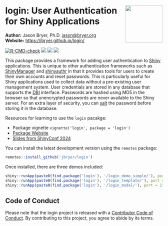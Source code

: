 
# <img src="man/figures/login_hex.png" align="right" width="120" align="right" /> login: User Authentication for Shiny Applications

**Author:** Jason Bryer, Ph.D. <jason@bryer.org>  
**Website:** <https://jbryer.github.io/login/>

<!-- badges: start -->

[![R-CMD-check](https://github.com/jbryer/login/actions/workflows/R-CMD-check.yaml/badge.svg)](https://github.com/jbryer/login/actions/workflows/R-CMD-check.yaml)
[![](https://img.shields.io/badge/devel%20version-0.9.4-blue.svg)](https://github.com/jbryer/login)
[![](https://www.r-pkg.org/badges/version/login)](https://cran.r-project.org/package=login)
[![](https://img.shields.io/badge/doi-10.5281/zenodo.10987876-blue.svg)](https://doi.org/10.5281/zenodo.10987876)

<!-- badges: end -->

This package provides a framework for adding user authentication to
[Shiny](https://shiny.posit.co) applications. This is unique to other
authentication frameworks such as
[ShinyManager](https://datastorm-open.github.io/shinymanager/) and
[shinyauthr](https://github.com/PaulC91/shinyauthr?tab=readme-ov-file)
in that it provides tools for users to create their own accounts and
reset passwords. This is particularly useful for Shiny applications used
to collect data without a pre-existing user management system. User
credentials are stored in any database that supports the
[DBI](https://dbi.r-dbi.org) interface. Passwords are hashed using MD5
in the browser so that unencrypted passwords are never available to the
Shiny server. For an extra layer of security, you can
[salt](https://en.wikipedia.org/wiki/Salt_(cryptography)) the password
before storing it in the database.

Resources for learning to use the `login` pacakge:

- Package vignette `vignette('login', package = 'login')`
- [Package Website](https://jbryer.github.io/login/)
- [Slides from ShinyConf
  2024](https://github.com/jbryer/login/tree/main/inst/slides/login.pdf)

You can install the latest development version using the `remotes`
package:

``` r
remotes::install_github('jbryer/login')
```

Once installed, there are three demos included:

``` r
shiny::runApp(paste0(find.package('login'), '/login_demo_simple/'), port = 2112)
shiny::runApp(paste0(find.package('login'), '/login_template/'), port = 2112)
shiny::runApp(paste0(find.package('login'), '/login_modal/'), port = 2112)
```

## Code of Conduct

Please note that the login project is released with a [Contributor Code
of Conduct](https://jbryer.github.io/login/CODE_OF_CONDUCT.html). By
contributing to this project, you agree to abide by its terms.
